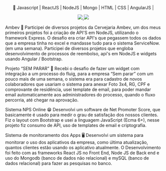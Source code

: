 
<p align="center">
🚀 Javascript | ReactJS | NodeJS | Mongo | HTML | CSS | AngularJS | 
</p>
<p align="center">
  <a href="https://github.com/felipepassosdev" alt="GitHub">
    <img src="https://img.shields.io/badge/-GitHub-000?style=flat-square&logo=Github&logoColor=white" />
  </a>
  <a href="https://www.linkedin.com/in/felipe-passos-9417b0142/" alt="LinkedIn">
    <img src="https://img.shields.io/badge/-LinkedIn-blue?style=flat-square&logo=Linkedin&logoColor=white" />
  </a>
  <p>Ambev 🍺
Participei de diversos projetos da Cervejaria Ambev, um dos meus primeiros projetos foi a criação de API'S em NodeJS, utilizando o framework Express. O desafio era criar API's que pegassem todos os dados que a empresa tinha no excel e mandasse tudo para o sistema ServiceNow.(em uma semana). Participei de diversos projetos que engloba desenvolvimento de processos de reembolso, api's em NodeJS e widgets usando Angular / Bootstrap.

Projeto “SEM PARAR” 🚗
Recebi o desafio de fazer um widget com integração a um processo do fluig, para a empresa “Sem parar” com um pouco mais de uma semana, o sistema era para cadastro de novos colaboradores que usariam o sistema para anexar Foto 3x4, RG, CPF e comprovante de residência, usei template de email, para poder mandar email automaticamente aos administradores do processo, quando o fluxo percorria, até chegar na aprovação.

Sistema NPS Online 😁
Desenvolvi um software de Net Promoter Score, que basicamente é usado para medir o grau de satisfação dos nossos clientes. Fiz o layout com Bootstrap e usei a linguagem JavaScript (Ecma 6+), nesse projeto fiz consumo de API, uso de templates de email e criptografia.

Sistema de monitoramento dos Apps 🖥️
Desenvolvi um sistema para monitorar o uso dos aplicativos da empresa, como última atualização, quantos clientes estão usando os aplicativo atualmente. O Desenvolvimento foi feito com as frameworks React JS no Front End, Node JS de Back end e uso do Mongodb (banco de dados não relacional) e mySQL (banco de dados relacional) para fazer as pesquisas no banco.</p>
</p>
